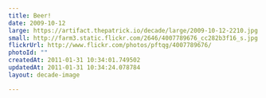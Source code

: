 ```yaml
---
title: Beer!
date: 2009-10-12
large: https://artifact.thepatrick.io/decade/large/2009-10-12-2210.jpg
small: http://farm3.static.flickr.com/2646/4007789676_cc282b3f16_s.jpg
flickrUrl: http://www.flickr.com/photos/pftqg/4007789676/
photoId: ""
createdAt: 2011-01-31 10:34:01.749502
updatedAt: 2011-01-31 10:34:24.078784
layout: decade-image

---
```


